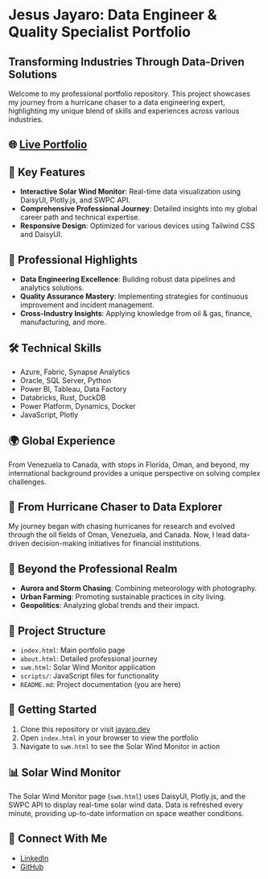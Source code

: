 # Jesus Jayaro: Data Engineer & Quality Specialist Portfolio

## Transforming Industries Through Data-Driven Solutions

Welcome to my professional portfolio repository. This project showcases my journey from a hurricane chaser to a data engineering expert, highlighting my unique blend of skills and experiences across various industries.

## 🌐 [Live Portfolio](https://jojayaro.github.io/gp_swm/)

## 🚀 Key Features

- **Interactive Solar Wind Monitor**: Real-time data visualization using DaisyUI, Plotly.js, and SWPC API.
- **Comprehensive Professional Journey**: Detailed insights into my global career path and technical expertise.
- **Responsive Design**: Optimized for various devices using Tailwind CSS and DaisyUI.

## 💼 Professional Highlights

- **Data Engineering Excellence**: Building robust data pipelines and analytics solutions.
- **Quality Assurance Mastery**: Implementing strategies for continuous improvement and incident management.
- **Cross-Industry Insights**: Applying knowledge from oil & gas, finance, manufacturing, and more.

## 🛠 Technical Skills

- Azure, Fabric, Synapse Analytics
- Oracle, SQL Server, Python
- Power BI, Tableau, Data Factory
- Databricks, Rust, DuckDB
- Power Platform, Dynamics, Docker
- JavaScript, Plotly

## 🌍 Global Experience

From Venezuela to Canada, with stops in Florida, Oman, and beyond, my international background provides a unique perspective on solving complex challenges.

## 🔬 From Hurricane Chaser to Data Explorer

My journey began with chasing hurricanes for research and evolved through the oil fields of Oman, Venezuela, and Canada. Now, I lead data-driven decision-making initiatives for financial institutions.

## 🌟 Beyond the Professional Realm

- **Aurora and Storm Chasing**: Combining meteorology with photography.
- **Urban Farming**: Promoting sustainable practices in city living.
- **Geopolitics**: Analyzing global trends and their impact.

## 🔧 Project Structure

- `index.html`: Main portfolio page
- `about.html`: Detailed professional journey
- `swm.html`: Solar Wind Monitor application
- `scripts/`: JavaScript files for functionality
- `README.md`: Project documentation (you are here)

## 🚀 Getting Started

1. Clone this repository or visit [jayaro.dev](https://jayaro.dev)
2. Open `index.html` in your browser to view the portfolio
3. Navigate to `swm.html` to see the Solar Wind Monitor in action

## 📊 Solar Wind Monitor

The Solar Wind Monitor page (`swm.html`) uses DaisyUI, Plotly.js, and the SWPC API to display real-time solar wind data. Data is refreshed every minute, providing up-to-date information on space weather conditions.

## 🤝 Connect With Me

- [LinkedIn](https://ca.linkedin.com/in/jayaro)
- [GitHub](https://github.com/jojayaro)


